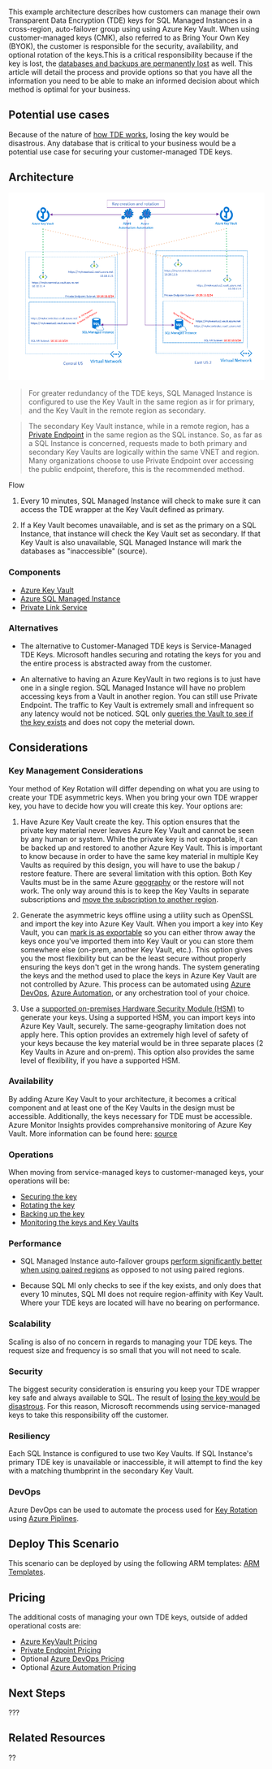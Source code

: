 This example architecture describes how customers can manage their own Transparent Data Encryption (TDE) keys for SQL Managed Instances in a cross-region, auto-failover group using using Azure Key Vault. When using customer-managed keys (CMK), also referred to as Bring Your Own Key (BYOK), the customer is responsible for the security, availability, and optional rotation of the keys.This is a critical responsibility because if the key is lost, the [databases and backups are permanently lost](source) as well. This article will detail the process and provide options so that you have all the information you need to be able to make an informed decision about which method is optimal for your business.

## Potential use cases

Because of the nature of [how TDE works](source), losing the key would be disastrous. Any database that is critical to your business would be a potential use case for securing your customer-managed TDE keys. 


## Architecture

![](./media/mesh.png)

>For greater redundancy of the TDE keys, SQL Managed Instance is configured to use the Key Vault in the same region as ir for primary, and the Key Vault in the remote region as secondary.

>The secondary Key Vault instance, while in a remote region, has a [Private Endpoint](https://docs.microsoft.com/azure/private-link/private-endpoint-overview) in the same region as the SQL instance. So, as far as a SQL Instance is concerned, requests made to both primary and secondary Key Vaults are logically within the same VNET and region. Many organizations choose to use Private Endpoint over accessing the public endpoint, therefore, this is the recommended method.

Flow

1. Every 10 minutes, SQL Managed Instance will check to make sure it can access the TDE wrapper at the Key Vault defined as primary. 

2. If a Key Vault becomes unavailable, and is set as the primary on a SQL Instance, that instance will check the Key Vault set as secondary. If that Key Vault is also unavailable, SQL Managed Instance will mark the databases as "inaccessible" (source).

### Components

- [Azure Key Vault](https://azure.microsoft.com/services/key-vault/)
- [Azure SQL Managed Instance](https://docs.microsoft.com/azure/azure-sql/managed-instance/)
- [Private Link Service](https://docs.microsoft.com/azure/private-link/)


### Alternatives
- The alternative to Customer-Managed TDE keys is Service-Managed TDE Keys. Microsoft handles securing and rotating the keys for you and the entire process is abstracted away from the customer. 

- An alternative to having an Azure KeyVault in two regions is to just have one in a single region. SQL Managed Instance will have no problem accessing keys from a Vault in another region. You can still use Private Endpoint. The traffic to Key Vault is extremely small and infrequent so any latency would not be noticed. SQL only [queries the Vault to see if the key exists](source) and does not copy the meterial down.

## Considerations

### Key Management Considerations
Your method of Key Rotation will differ depending on what you are using to create your TDE asymmetric keys. When you bring your own TDE wrapper key, you have to decide how you will create this key. Your options are:

1. Have Azure Key Vault create the key. This option ensures that the private key material never leaves Azure Key Vault and cannot be seen by any human or system. While the private key is not exportable, it can be backed up and restored to another Azure Key Vault. This is important to know because in order to have the same key material in multiple Key Vaults as required by this design, you will have to use the bakup / restore feature.  There are several limitation with this option. Both Key Vaults must be in the same Azure [geography](source) or the restore will not work. The only way around this is to keep the Key Vaults in separate subscriptions and [move the subscription to another region](source). 

2. Generate the asymmetric keys offline using a utility such as OpenSSL and import the key into Azure Key Vault. When you import a key into Key Vault, you can [mark is as exportable](source) so you can either throw away the keys once you've imported them into Key Vault or you can store them somewhere else (on-prem, another Key Vault, etc.). This option gives you the most flexibility but can be the least secure without properly ensuring the keys don't get in the wrong hands. The system generating the keys and the method used to place the keys in Azure Key Vault are not controlled by Azure. This process can be automated using [Azure DevOps](https://docs.microsoft.com/azure/devops/), [Azure Automation](https://docs.microsoft.com/azure/automation/), or any orchestration tool of your choice.


3. Use a [supported on-premises Hardware Security Module (HSM)](https://docs.microsoft.com/en-us/azure/key-vault/keys/hsm-protected-keys#supported-hsms) to generate your keys. Using a supported HSM, you can import keys into Azure Key Vault, securely. The same-geography limitation does not apply here. This option provides an extremely high level of safety of your keys because the key material would be in three separate places (2 Key Vaults in Azure and on-prem). This option also provides the same level of flexibility, if you have a supported HSM.

### Availability
By adding Azure Key Vault to your architecture, it becomes a critical component and at least one of the Key Vaults in the design must be accessible. Additionally, the keys necessary for TDE must be accessible. Azure Monitor Insights provides comprehansive monitoring of Azure Key Vault. More information can be found here: [source](https://docs.microsoft.com/en-us/azure/azure-monitor/insights/key-vault-insights-overview)


### Operations
When moving from service-managed keys to customer-managed keys, your operations will be:

- [Securing the key](source)
- [Rotating the key](source)
- [Backing up the key](source)
- [Monitoring the keys and Key Vaults](link)

### Performance
- SQL Managed Instance auto-failover groups [perform significantly better when using paired regions](source) as opposed to not using paired regions.

- Because SQL MI only checks to see if the key exists, and only does that every 10 minutes, SQL MI does not require region-affinity with Key Vault. Where your TDE keys are located will have no bearing on performance.

### Scalability
Scaling is also of no concern in regards to managing your TDE keys. The request size and frequency is so small that you will not need to scale.

### Security
The biggest security consideration is ensuring you keep your TDE wrapper key safe and always available to SQL. The result of [losing the key would be disastrous](source). For this reason, Microsoft recommends using service-managed keys to take this responsibility off the customer.


### Resiliency
Each SQL Instance is configured to use two Key Vaults. If SQL Instance's primary TDE key is unavailable or inaccessible, it will attempt to find the key with a matching thumbprint in the secondary Key Vault.


### DevOps
Azure DevOps can be used to automate the process used for [Key Rotation](source) using [Azure Piplines](https://docs.microsoft.com/azure/devops/pipelines/).


## Deploy This Scenario
This scenario can be deployed by using the following ARM templates:
[ARM Templates](source).


## Pricing
The additional costs of managing your own TDE keys, outside of added operational costs are:

- [Azure KeyVault Pricing](https://azure.microsoft.com/en-us/pricing/details/key-vault/)
- [Private Endpoint Pricing](https://azure.microsoft.com/pricing/details/private-link/#pricing)
- Optional [Azure DevOps Pricing](https://azure.microsoft.com/en-gb/pricing/details/devops/azure-devops-services/)
- Optional [Azure Automation Pricing](https://azure.microsoft.com/en-us/pricing/details/automation/#pricing)

## Next Steps
???

## Related Resources
??
